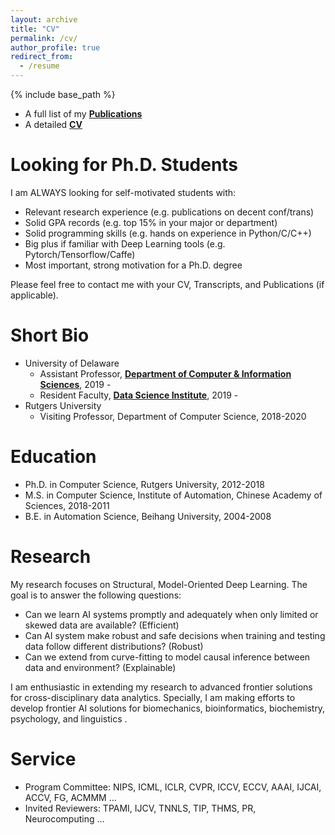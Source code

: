 ```yaml
---
layout: archive
title: "CV"
permalink: /cv/
author_profile: true
redirect_from:
  - /resume
---
```


{% include base_path %}

- A full list of my [**Publications**](https://xipeng13.github.io/homepage/files/PUBLICATION.pdf)
- A detailed [**CV**](https://xipeng13.github.io/homepage/files/CV.pdf)

Looking for Ph.D. Students
======
I am ALWAYS looking for self-motivated students with:
* Relevant research experience (e.g. publications on decent conf/trans)
* Solid GPA records (e.g. top 15% in your major or department)
* Solid programming skills (e.g. hands on experience in Python/C/C++)
* Big plus if familiar with Deep Learning tools (e.g. Pytorch/Tensorflow/Caffe)
* Most important, strong motivation for a Ph.D. degree

Please feel free to contact me with your CV, Transcripts, and Publications (if applicable).

Short Bio
======
* University of Delaware
  * Assistant Professor, [**Department of Computer & Information Sciences**](https://www.cis.udel.edu/), 2019 -
  * Resident Faculty, [**Data Science Institute**](https://dsi.udel.edu/), 2019 -
* Rutgers University
  * Visiting Professor, Department of Computer Science, 2018-2020
  
Education
======
* Ph.D. in Computer Science, Rutgers University, 2012-2018
* M.S. in Computer Science, Institute of Automation, Chinese Academy of Sciences, 2018-2011
* B.E. in Automation Science, Beihang University, 2004-2008

Research
======
My research focuses on Structural, Model-Oriented Deep Learning. The goal is to answer the following questions:
* Can we learn AI systems promptly and adequately when only limited or skewed data are available? (Efficient)
* Can AI system make robust and safe decisions when training and testing data follow different distributions? (Robust)
* Can we extend from curve-fitting to model causal inference between data and environment? (Explainable)

I am enthusiastic in extending my research to advanced frontier solutions for cross-disciplinary data analytics. Specially, I am making efforts to develop frontier AI solutions for biomechanics, bioinformatics, biochemistry, psychology, and linguistics .
  
Service
======
* Program Committee: NIPS, ICML, ICLR, CVPR, ICCV, ECCV, AAAI, IJCAI, ACCV, FG, ACMMM ...
* Invited Reviewers: TPAMI, IJCV, TNNLS, TIP, THMS, PR, Neurocomputing ...
